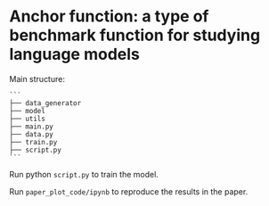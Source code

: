# Anchor function: a type of benchmark function for studying language models

Main structure:
    
    ```
    ├── data_generator 
    ├── model
    ├── utils
    ├── main.py
    ├── data.py
    ├── train.py
    ├── script.py
    ```

Run python ``script.py`` to train the model.

Run ``paper_plot_code/ipynb`` to reproduce the results in the paper.